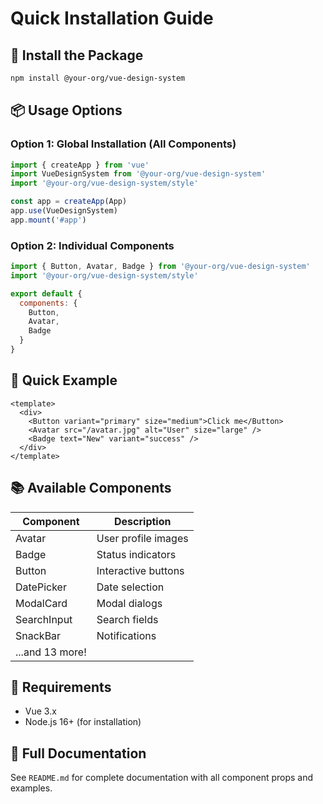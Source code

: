 # Quick Installation Guide

## 🚀 Install the Package

```bash
npm install @your-org/vue-design-system
```

## 📦 Usage Options

### Option 1: Global Installation (All Components)
```javascript
import { createApp } from 'vue'
import VueDesignSystem from '@your-org/vue-design-system'
import '@your-org/vue-design-system/style'

const app = createApp(App)
app.use(VueDesignSystem)
app.mount('#app')
```

### Option 2: Individual Components
```javascript
import { Button, Avatar, Badge } from '@your-org/vue-design-system'
import '@your-org/vue-design-system/style'

export default {
  components: {
    Button,
    Avatar,
    Badge
  }
}
```

## 🎯 Quick Example

```vue
<template>
  <div>
    <Button variant="primary" size="medium">Click me</Button>
    <Avatar src="/avatar.jpg" alt="User" size="large" />
    <Badge text="New" variant="success" />
  </div>
</template>
```

## 📚 Available Components

| Component | Description |
|-----------|-------------|
| Avatar | User profile images |
| Badge | Status indicators |
| Button | Interactive buttons |
| DatePicker | Date selection |
| ModalCard | Modal dialogs |
| SearchInput | Search fields |
| SnackBar | Notifications |
| ...and 13 more! | |

## 🔧 Requirements

- Vue 3.x
- Node.js 16+ (for installation)

## 📖 Full Documentation

See `README.md` for complete documentation with all component props and examples.
